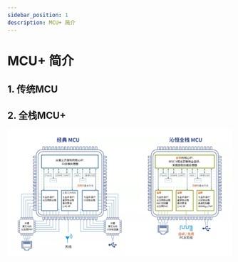 ```yaml
---
sidebar_position: 1
description: MCU+ 简介 
---
```


# MCU+ 简介

## 1. 传统MCU



## 2. 全栈MCU+

![wch_mcu](img\wch_mcu.jpg)

